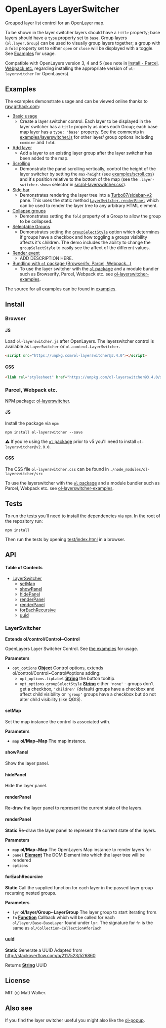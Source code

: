 # OpenLayers LayerSwitcher

Grouped layer list control for an OpenLayer map.

To be shown in the layer switcher layers should have a `title` property; base
layers should have a `type` property set to `base`. Group layers
(`ol.layer.Group`) can be used to visually group layers together; a group with
a `fold` property set to either `open` or `close` will be displayed with a
toggle. See [Examples](#examples) for usage.

Compatible with OpenLayers version 3, 4 and 5 (see note in [Install - Parcel,
Webpack etc.](#parcel-webpack-etc) regarding installing the appropriate version
of `ol-layerswitcher` for OpenLayers).

## Examples

The examples demonstrate usage and can be viewed online thanks to [raw.githack.com](http://raw.githack.com/):

-   [Basic usage](http://raw.githack.com/walkermatt/ol-layerswitcher/master/examples/layerswitcher.html)
    -   Create a layer switcher control. Each layer to be displayed in the layer switcher has a `title` property as does each Group; each base map layer has a `type: 'base'` property. See the comments in [examples/layerswitcher.js](./examples/layerswitcher.js) for other layer/ group options including `combine` and `fold`.
-   [Add layer](http://raw.githack.com/walkermatt/ol-layerswitcher/master/examples/addlayer.html)
    -   Add a layer to an existing layer group after the layer switcher has been added to the map.
-   [Scrolling](http://raw.githack.com/walkermatt/ol-layerswitcher/master/examples/scroll.html)
    -   Demonstrate the panel scrolling vertically, control the height of the layer switcher by setting the `max-height` (see [examples/scroll.css](examples/scroll.css)) and it's position relative to the bottom of the map (see the `.layer-switcher.shown` selector in [src/ol-layerswitcher.css](src/ol-layerswitcher.css)).
-   [Side bar](http://raw.githack.com/walkermatt/ol-layerswitcher/master/examples/sidebar.html)
    -   Demonstrates rendering the layer tree into a [Turbo87/sidebar-v2](https://github.com/Turbo87/sidebar-v2) pane. This uses the static method [`LayerSwitcher.renderPanel`](#renderpanel) which can be used to render the layer tree to any arbitrary HTML element.
-   [Collapse groups](http://raw.githack.com/walkermatt/ol-layerswitcher/master/examples/collapse-groups.html)
    -   Demonstrates setting the `fold` property of a Group to allow the group to be collapsed.
-   [Selectable Groups](http://raw.githack.com/walkermatt/ol-layerswitcher/master/examples/select-groups.html)
    -   Demonstrates setting the [`groupSelectStyle`](#layerswitcher) option which determines if groups have a checkbox and how toggling a groups visibility affects it's children. The demo includes the ability to change the `groupSelectStyle` to easily see the affect of the different values.
-   [Render event](http://raw.githack.com/umbe1987/ol-layerswitcher/renderevent_example/examples/render_event.html)
    -   ADD DESCRIPTION HERE.
-   [Bundling with `ol` package (Browserify, Parcel, Webpack...)](https://github.com/walkermatt/ol-layerswitcher-examples)
    -   To use the layer switcher with the [`ol` package](https://www.npmjs.com/package/ol) and a module bundler such as Browserify, Parcel, Webpack etc. see [ol-layerswitcher-examples](https://github.com/walkermatt/ol-layerswitcher-examples).

The source for all examples can be found in [examples](examples).

## Install

### Browser

#### JS

Load `ol-layerswitcher.js` after OpenLayers. The layerswitcher control is available as `LayerSwitcher` or `ol.control.LayerSwitcher`.

```HTML
<script src="https://unpkg.com/ol-layerswitcher@3.4.0"></script>
```

#### CSS

```HTML
<link rel="stylesheet" href="https://unpkg.com/ol-layerswitcher@3.4.0/src/ol-layerswitcher.css" />
```

### Parcel, Webpack etc.

NPM package: [ol-layerswitcher](https://www.npmjs.com/package/ol-layerswitcher).

#### JS

Install the package via `npm`

    npm install ol-layerswitcher --save

:warning: If you're using the [`ol` package](https://www.npmjs.com/package/ol) prior to v5 you'll need to install `ol-layerswitcher@v2.0.0`.

#### CSS

The CSS file `ol-layerswitcher.css` can be found in `./node_modules/ol-layerswitcher/src`

To use the layerswitcher with the [`ol` package](https://www.npmjs.com/package/ol) and a module bundler such as Parcel, Webpack etc. see [ol-layerswitcher-examples](https://github.com/walkermatt/ol-layerswitcher-examples).

## Tests

To run the tests you'll need to install the dependencies via `npm`. In the root of the repository run:

    npm install

Then run the tests by opening [test/index.html](test/index.html) in a browser.

## API

<!-- Generated by documentation.js. Update this documentation by updating the source code. -->

#### Table of Contents

-   [LayerSwitcher](#layerswitcher)
    -   [setMap](#setmap)
    -   [showPanel](#showpanel)
    -   [hidePanel](#hidepanel)
    -   [renderPanel](#renderpanel)
    -   [renderPanel](#renderpanel-1)
    -   [forEachRecursive](#foreachrecursive)
    -   [uuid](#uuid)

### LayerSwitcher

**Extends ol/control/Control~Control**

OpenLayers Layer Switcher Control.
See [the examples](./examples) for usage.

**Parameters**

-   `opt_options` **[Object](https://developer.mozilla.org/docs/Web/JavaScript/Reference/Global_Objects/Object)** Control options, extends ol/control/Control~Control#options adding:
    -   `opt_options.tipLabel` **[String](https://developer.mozilla.org/docs/Web/JavaScript/Reference/Global_Objects/String)** the button tooltip.
    -   `opt_options.groupSelectStyle` **[String](https://developer.mozilla.org/docs/Web/JavaScript/Reference/Global_Objects/String)** either `'none'` - groups don't get a checkbox,
          `'children'` (default) groups have a checkbox and affect child visibility or
          `'group'` groups have a checkbox but do not alter child visibility (like QGIS).

#### setMap

Set the map instance the control is associated with.

**Parameters**

-   `map` **ol/Map~Map** The map instance.

#### showPanel

Show the layer panel.

#### hidePanel

Hide the layer panel.

#### renderPanel

Re-draw the layer panel to represent the current state of the layers.

#### renderPanel

**Static** Re-draw the layer panel to represent the current state of the layers.

**Parameters**

-   `map` **ol/Map~Map** The OpenLayers Map instance to render layers for
-   `panel` **[Element](https://developer.mozilla.org/docs/Web/API/Element)** The DOM Element into which the layer tree will be rendered
-   `options`  

#### forEachRecursive

**Static** Call the supplied function for each layer in the passed layer group
recursing nested groups.

**Parameters**

-   `lyr` **ol/layer/Group~LayerGroup** The layer group to start iterating from.
-   `fn` **[Function](https://developer.mozilla.org/docs/Web/JavaScript/Reference/Statements/function)** Callback which will be called for each `ol/layer/Base~BaseLayer`
    found under `lyr`. The signature for `fn` is the same as `ol/Collection~Collection#forEach`

#### uuid

**Static** Generate a UUID
Adapted from <http://stackoverflow.com/a/2117523/526860>

Returns **[String](https://developer.mozilla.org/docs/Web/JavaScript/Reference/Global_Objects/String)** UUID

## License

MIT (c) Matt Walker.

## Also see

If you find the layer switcher useful you might also like the
[ol-popup](https://github.com/walkermatt/ol-popup).
